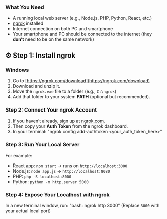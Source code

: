 ### What You Need

* A running local web server (e.g., Node.js, PHP, Python, React, etc.)
* [ngrok](https://ngrok.com/) installed
* Internet connection on both PC and smartphone
* Your smartphone and PC should be connected to the internet (they **don’t** need to be on the same network)

## ⚙️ Step 1: Install ngrok

### Windows

1. Go to [https://ngrok.com/download](https://ngrok.com/download)
2. Download and unzip it.
3. Move the `ngrok.exe` file to a folder (e.g., `C:\ngrok`)
4. Add that folder to your system **PATH** (optional but recommended).

### Step 2: Connect Your ngrok Account

1. If you haven’t already, sign up at [ngrok.com](https://ngrok.com/).
2. Then copy your **Auth Token** from the ngrok dashboard.
3. In your terminal: "ngrok config add-authtoken <your_auth_token_here>"

### Step 3: Run Your Local Server

For example:
* React app: `npm start` → runs on `http://localhost:3000`
* Node.js: `node app.js` → `http://localhost:8080`
* PHP: `php -S localhost:8000`
* Python: `python -m http.server 5000`

### Step 4: Expose Your Localhost with ngrok

In a new terminal window, run: "bash: ngrok http 3000"
(Replace `3000` with your actual local port)
